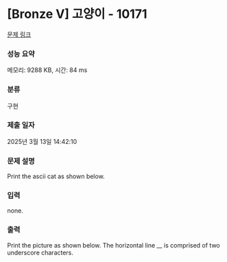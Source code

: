 # [Bronze V] 고양이 - 10171 

[문제 링크](https://www.acmicpc.net/problem/10171) 

### 성능 요약

메모리: 9288 KB, 시간: 84 ms

### 분류

구현

### 제출 일자

2025년 3월 13일 14:42:10

### 문제 설명

<p>Print the ascii cat as shown below.</p>

### 입력 

 <p>none.</p>

### 출력 

 <p>Print the picture as shown below. The horizontal line __ is comprised of two underscore characters.</p>

